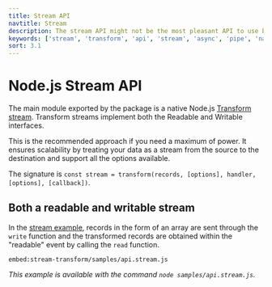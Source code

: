 ```yaml
---
title: Stream API
navtitle: Stream
description: The stream API might not be the most pleasant API to use but is scalable. It is the one upon which all the other implementation are based.
keywords: ['stream', 'transform', 'api', 'stream', 'async', 'pipe', 'native', 'write', 'events']
sort: 3.1
---
```


# Node.js Stream API

The main module exported by the package is a native Node.js [Transform stream](https://nodejs.org/api/stream.html#stream_class_stream_transform). Transform streams implement both the Readable and Writable interfaces.

This is the recommended approach if you need a maximum of power. It ensures scalability by treating your data as a stream from the source to the destination and support all the options available.

The signature is `const stream = transform(records, [options], handler, [options], [callback])`.

## Both a readable and writable stream

In the [stream example](https://github.com/adaltas/node-csv/blob/master/packages/stream-transform/samples/api.stream.js), records in the form of an array are sent through the `write` function and the transformed records are obtained within the "readable" event by calling the `read` function.

`embed:stream-transform/samples/api.stream.js`

_This example is available with the command `node samples/api.stream.js`._
